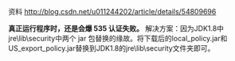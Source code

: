资料
http://blog.csdn.net/u011244202/article/details/54809696


**真正运行程序时，还是会爆 535 认证失败。**
解决方案：因为JDK1.8中jre\lib\security中两个 jar 包替换的缘故。将下载后的local_policy.jar和US_export_policy.jar替换到JDK1.8的jre\lib\security文件夹即可。
